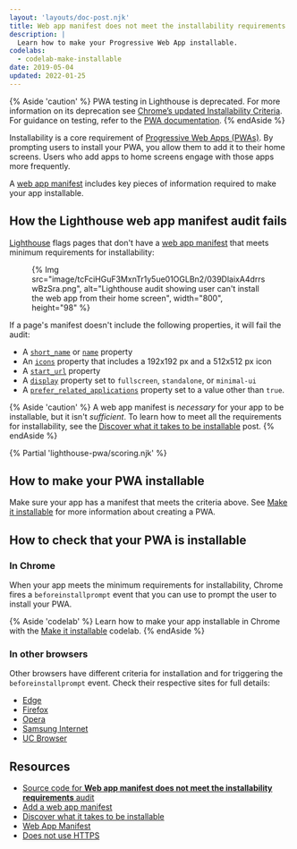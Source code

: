 ```yaml
---
layout: 'layouts/doc-post.njk'
title: Web app manifest does not meet the installability requirements
description: |
  Learn how to make your Progressive Web App installable.
codelabs:
  - codelab-make-installable
date: 2019-05-04
updated: 2022-01-25
---
```


{% Aside 'caution' %}
PWA testing in Lighthouse is deprecated. For more information on its deprecation see [Chrome’s updated Installability Criteria](https://developer.chrome.com/blog/update-install-criteria). For guidance on testing, refer to the [PWA documentation](https://developer.chrome.com/docs/devtools/progressive-web-apps/).
{% endAside %}

Installability is a core requirement of [Progressive Web Apps (PWAs)](https://web.dev/explore/progressive-web-apps#make-it-installable).
By prompting users to install your PWA, you allow them to add it to their home screens.
Users who add apps to home screens engage with those apps more frequently.

A [web app manifest](https://web.dev/articles/add-manifest) includes key pieces of information
required to make your app installable.

## How the Lighthouse web app manifest audit fails

[Lighthouse](/docs/lighthouse/overview/)
flags pages that don't have a [web app manifest](https://web.dev/articles/add-manifest)
that meets minimum requirements for installability:

<figure>
  {% Img src="image/tcFciHGuF3MxnTr1y5ue01OGLBn2/039DlaixA4drrswBzSra.png", alt="Lighthouse audit showing user can't install the web app from their home screen", width="800", height="98" %}
</figure>

If a page's manifest doesn't include the following properties,
it will fail the audit:
- A [`short_name`](https://developer.mozilla.org/docs/Web/Manifest/short_name)
  or [`name`](https://developer.mozilla.org/docs/Web/Manifest/name) property
- An [`icons`](https://developer.mozilla.org/docs/Web/Manifest/icons)
  property that includes a 192x192&nbsp;px and a 512x512&nbsp;px icon
- A [`start_url`](https://developer.mozilla.org/docs/Web/Manifest/start_url) property
- A [`display`](https://developer.mozilla.org/docs/Web/Manifest/display)
  property set to `fullscreen`, `standalone`, or `minimal-ui`
- A [`prefer_related_applications`](/blog/app-install-banners-native/)
  property set to a value other than `true`.

{% Aside 'caution' %}
A web app manifest is _necessary_ for your app to be installable,
but it isn't _sufficient_. To learn how to meet all the requirements
for installability, see the
[Discover what it takes to be installable](https://web.dev/explore/progressive-web-apps#make-it-installable) post.
{% endAside %}

{% Partial 'lighthouse-pwa/scoring.njk' %}

## How to make your PWA installable
Make sure your app has a manifest that meets the criteria above.
See [Make it installable](/docs/lighthouse/pwa/#installable) for more information
about creating a PWA.

## How to check that your PWA is installable

### In Chrome

When your app meets the minimum requirements for installability,
Chrome fires a `beforeinstallprompt` event
that you can use to prompt the user to install your PWA.

{% Aside 'codelab' %}
Learn how to make your app installable in Chrome
with the [Make it installable](https://web.dev/codelab-make-installable) codelab.
{% endAside %}

### In other browsers
Other browsers have different criteria for installation
and for triggering the `beforeinstallprompt` event.
Check their respective sites for full details:
- [Edge](https://docs.microsoft.com/en-us/microsoft-edge/progressive-web-apps#requirements)
- [Firefox](https://developer.mozilla.org/docs/Web/Progressive_web_apps/Add_to_home_screen#How_do_you_make_an_app_A2HS-ready)
- [Opera](https://dev.opera.com/articles/installable-web-apps/)
- [Samsung Internet](https://hub.samsunginter.net/docs/ambient-badging/)
- [UC Browser](https://plus.ucweb.com/docs/pwa/docs-en/zvrh56)

## Resources

- [Source code for **Web app manifest does not meet the installability requirements** audit](https://github.com/GoogleChrome/lighthouse/blob/main/core/audits/installable-manifest.js)
- [Add a web app manifest](https://web.dev/articles/add-manifest)
- [Discover what it takes to be installable](https://web.dev/explore/progressive-web-apps#make-it-installable)
- [Web App Manifest](https://developer.mozilla.org/docs/Web/Manifest)
- [Does not use HTTPS](/docs/lighthouse/pwa/is-on-https/)
